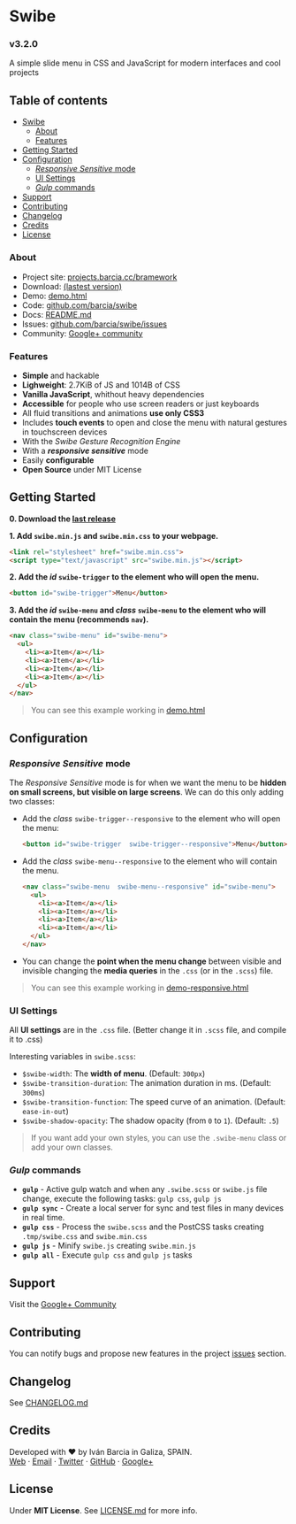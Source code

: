 # Swibe
### v3.2.0
A simple slide menu in CSS and JavaScript for modern interfaces and cool projects

## Table of contents
* [Swibe](#swibe)
  * [About](#about)
  * [Features](#features)
* [Getting Started](#getting-started)
* [Configuration](#configuration)
  * [*Responsive Sensitive* mode](#responsive-sensitive-mode)
  * [UI Settings](#ui-settings)
  * [*Gulp* commands](#gulp-commands)
* [Support](#support)
* [Contributing](#contributing)
* [Changelog](#changelog)
* [Credits](#credits)
* [License](#license)

### About
* Project site: [projects.barcia.cc/bramework](https://projects.barcia.cc/swibe)
* Download: [(lastest version)](https://github.com/barcia/swibe/releases/latest)
* Demo: [demo.html](https://cdn.rawgit.com/barcia/swibe/master/demo.html)
* Code: [github.com/barcia/swibe](https://github.com/barcia/swibe)
* Docs: [README.md](https://github.com/barcia/swibe/blob/master/README.md)
* Issues: [github.com/barcia/swibe/issues](https://github.com/barcia/swibe/issues)
* Community: [Google+ community](https://plus.google.com/communities/104938291205143609131/stream/8879dc2d-fed4-43a4-ba36-eca77af7d9db?hl=es-419)


### Features
* **Simple** and hackable
* **Lighweight**: 2.7KiB of JS and 1014B of CSS
* **Vanilla JavaScript**, whithout heavy dependencies
* **Accessible** for people who use screen readers or just keyboards
* All fluid transitions and animations **use only CSS3**
* Includes **touch events** to open and close the menu with natural gestures in touchscreen devices
* With the _Swibe Gesture Recognition Engine_
* With a ***responsive sensitive*** mode
* Easily **configurable**
* **Open Source** under MIT License


## Getting Started

**0. Download the [last release](https://github.com/barcia/swibe/releases/latest)**


**1. Add `swibe.min.js` and `swibe.min.css` to your webpage.**

```html
<link rel="stylesheet" href="swibe.min.css">
<script type="text/javascript" src="swibe.min.js"></script>
```


**2. Add the _id_ `swibe-trigger` to the element who will open the menu.**

```html
<button id="swibe-trigger">Menu</button>
```


**3. Add the _id_ `swibe-menu` and _class_ `swibe-menu` to the element who will contain the menu (recommends `nav`).**

```html
<nav class="swibe-menu" id="swibe-menu">
  <ul>
    <li><a>Item</a></li>
    <li><a>Item</a></li>
    <li><a>Item</a></li>
    <li><a>Item</a></li>
  </ul>
</nav>
```


> You can see this example working in [demo.html](https://github.com/barcia/swibe/blob/master/demo.html)


## Configuration


### *Responsive Sensitive* mode
The *Responsive Sensitive* mode is for when we want the menu to be **hidden on small screens, but visible on large screens**. We can do this only adding two classes:

* Add the _class_  `swibe-trigger--responsive` to the element who will open the menu:
  ```html
  <button id="swibe-trigger  swibe-trigger--responsive">Menu</button>
  ```

* Add the _class_ `swibe-menu--responsive` to the element who will contain the menu.

  ```html
  <nav class="swibe-menu  swibe-menu--responsive" id="swibe-menu">
    <ul>
      <li><a>Item</a></li>
      <li><a>Item</a></li>
      <li><a>Item</a></li>
      <li><a>Item</a></li>
    </ul>
  </nav>
  ```

* You can change the **point when the menu change** between visible and invisible changing the **media queries** in the `.css` (or in the `.scss`) file.

> You can see this example working in [demo-responsive.html](https://github.com/barcia/swibe/blob/master/demo-responsive.html)


### UI Settings
All **UI settings** are in the `.css` file. (Better change it in `.scss` file, and compile it to .css)

Interesting variables in `swibe.scss`:

* `$swibe-width`: The **width of menu**. (Default: `300px`)
* `$swibe-transition-duration`: The animation duration in ms. (Default: `300ms`)
* `$swibe-transition-function`: The speed curve of an animation. (Default: `ease-in-out`)
* `$swibe-shadow-opacity`: The shadow opacity (from `0` to `1`). (Default: `.5`)


> If you want add your own styles, you can use the `.swibe-menu` class or add your own classes.


### *Gulp* commands
* **`gulp`** - Active gulp watch and when any `.swibe.scss` or `swibe.js` file change, execute the following tasks: `gulp css`, `gulp js`
* **`gulp sync`** - Create a local server for sync and test files in many devices in real time.
* **`gulp css`** - Process the `swibe.scss` and the PostCSS tasks creating `.tmp/swibe.css` and `swibe.min.css`
* **`gulp js`** - Minify `swibe.js` creating `swibe.min.js`
* **`gulp all`** - Execute `gulp css` and `gulp js` tasks

## Support
Visit the [Google+ Community](https://plus.google.com/communities/104938291205143609131/stream/8879dc2d-fed4-43a4-ba36-eca77af7d9db?hl=es-419)

## Contributing
You can notify bugs and propose new features in the project [issues](https://github.com/barcia/swibe/issues) section.


## Changelog
See [CHANGELOG.md](https://github.com/barcia/swibe/blob/master/CHANGELOG.md)

## Credits
Developed with ❤ by Iván Barcia in Galiza, SPAIN.   
[Web](https://barcia.cc) · [Email](mailto:ivan@barcia.cc) · [Twitter](http://www.twitter.com/bartzia) · [GitHub](http://www.github.com/barcia) · [Google+](https://plus.google.com/+IvanBarcia)

## License
Under **MIT License**. See [LICENSE.md](https://github.com/barcia/THEPROJECT/blob/master/LICENSE.md) for more info.
